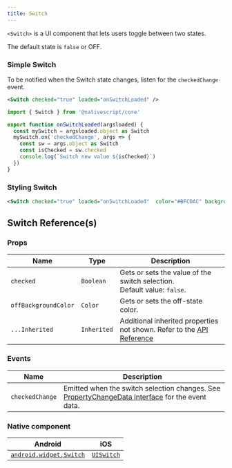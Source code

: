 ```yaml
---
title: Switch
---
```

<!-- TODO: Add flvaors& Vue checkedChange event listener-->
`<Switch>` is a UI component that lets users toggle between two states.

The default state is `false` or OFF.

### Simple Switch

To be notified when the Switch state changes, listen  for the `checkedChange` event.

<!-- /// flavor plain -->

```xml
<Switch checked="true" loaded="onSwitchLoaded" />
```

```ts
import { Switch } from '@nativescript/core'

export function onSwitchLoaded(argsloaded) {
  const mySwitch = argsloaded.object as Switch
  mySwitch.on('checkedChange', args => {
    const sw = args.object as Switch
    const isChecked = sw.checked
    console.log(`Switch new value ${isChecked}`)
  })
}
```

<!-- ///

/// flavor angular

```html
<Switch checked="true" (checkedChange)="onCheckedChange($event)"> </Switch>
```

```ts
import { Component } from '@angular/core'
import { EventData, Switch } from '@nativescript/core'

@Component({
  moduleId: module.id,
  templateUrl: './usage.component.html'
})
export class BasicSwitchComponent {
  onCheckedChange(args: EventData) {
    const sw = args.object as Switch
    const isChecked = sw.checked // boolean
  }
}
```

///

/// flavor vue

```html
<Switch checked="true" />
```

`<Switch>`provides two-way data binding using `v-model`.

```html
<Switch v-model="itemEnabled" />
```

///

/// flavor svelte

```tsx
<switch checked="{true}" on:checkedChange="{onCheckedChange}" />
```

`<switch>`provides two-way data binding for `checked`.

```tsx
<switch bind:checked="{switchEnabled}" />
```

///

/// flavor react

```tsx
<switch checked={true} />
```

/// -->
### Styling Switch
```xml
<Switch checked="true" loaded="onSwitchLoaded"  color="#BFCDAC" backgroundColor="green" offBackgroundColor="#DC493D"/>
```
## Switch Reference(s)

### Props

| Name           | Type        | Description                                                                                                                         |
| -------------- | ----------- | ----------------------------------------------------------------------------------------------------------------------------------- |
| `checked`      | `Boolean`   | Gets or sets the value of the switch selection.<br/>Default value: `false`.                                                         |
| `offBackgroundColor` | `Color` | 	Gets or sets the off-state color.|
| `...Inherited` | `Inherited` | Additional inherited properties not shown. Refer to the [API Reference](https://docs.nativescript.org/api-reference/classes/switch) |


### Events

| Name            | Description                                |
| --------------- | ------------------------------------------ |
| `checkedChange` | Emitted when the switch selection changes. See [PropertyChangeData Interface](https://docs.nativescript.org/api-reference/interfaces/propertychangedata) for the event data.|

### Native component

| Android                                                                                       | iOS                                                                    |
| --------------------------------------------------------------------------------------------- | ---------------------------------------------------------------------- |
| [`android.widget.Switch`](https://developer.android.com/reference/android/widget/Switch.html) | [`UISwitch`](https://developer.apple.com/documentation/uikit/uiswitch) |
